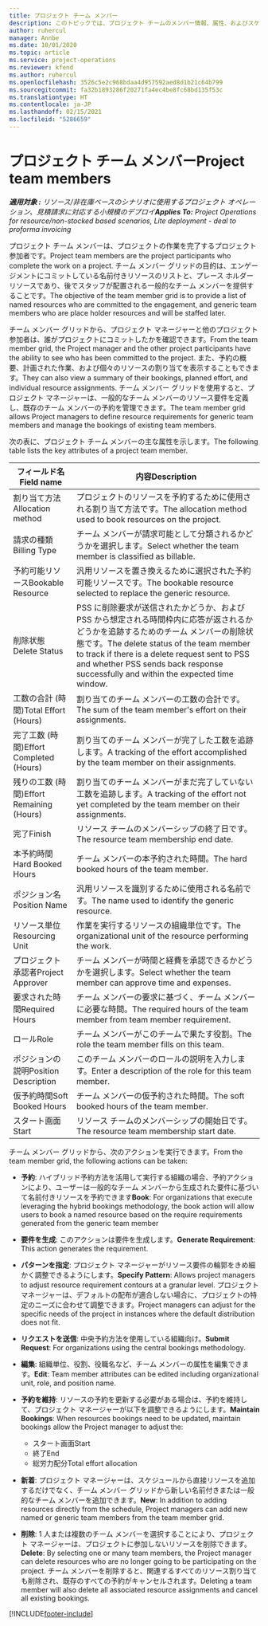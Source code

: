 ```yaml
---
title: プロジェクト チーム メンバー
description: このトピックでは、プロジェクト チームのメンバー情報、属性、およびスケジュールを操作する方法に関する情報を提供します。
author: ruhercul
manager: Annbe
ms.date: 10/01/2020
ms.topic: article
ms.service: project-operations
ms.reviewer: kfend
ms.author: ruhercul
ms.openlocfilehash: 3526c5e2c968bdaa4d957592aed8d1b21c64b799
ms.sourcegitcommit: fa32b1893286f20271fa4ec4be8fc68bd135f53c
ms.translationtype: HT
ms.contentlocale: ja-JP
ms.lasthandoff: 02/15/2021
ms.locfileid: "5286659"
---
```

# <a name="project-team-members"></a><span data-ttu-id="dbc57-103">プロジェクト チーム メンバー</span><span class="sxs-lookup"><span data-stu-id="dbc57-103">Project team members</span></span>

<span data-ttu-id="dbc57-104">_**適用対象 :** リソース/非在庫ベースのシナリオに使用するプロジェクト オペレーション、見積請求に対応する小規模のデプロイ_</span><span class="sxs-lookup"><span data-stu-id="dbc57-104">_**Applies To:** Project Operations for resource/non-stocked based scenarios, Lite deployment - deal to proforma invoicing_</span></span>

<span data-ttu-id="dbc57-105">プロジェクト チーム メンバーは、プロジェクトの作業を完了するプロジェクト参加者です。</span><span class="sxs-lookup"><span data-stu-id="dbc57-105">Project team members are the project participants who complete the work on a project.</span></span> <span data-ttu-id="dbc57-106">チーム メンバー グリッドの目的は、エンゲージメントにコミットしている名前付きリソースのリストと、プレース ホルダー リソースであり、後でスタッフが配置される一般的なチーム メンバーを提供することです。</span><span class="sxs-lookup"><span data-stu-id="dbc57-106">The objective of the team member grid is to provide a list of named resources who are committed to the engagement, and generic team members who are place holder resources and will be staffed later.</span></span>

<span data-ttu-id="dbc57-107">チーム メンバー グリッドから、プロジェクト マネージャーと他のプロジェクト参加者は、誰がプロジェクトにコミットしたかを確認できます。</span><span class="sxs-lookup"><span data-stu-id="dbc57-107">From the team member grid, the Project manager and the other project participants have the ability to see who has been committed to the project.</span></span> <span data-ttu-id="dbc57-108">また、予約の概要、計画された作業、および個々のリソースの割り当てを表示することもできます。</span><span class="sxs-lookup"><span data-stu-id="dbc57-108">They can also view a summary of their bookings, planned effort, and individual resource assignments.</span></span> <span data-ttu-id="dbc57-109">チーム メンバー グリッドを使用すると、プロジェクト マネージャーは、一般的なチーム メンバーのリソース要件を定義し、既存のチーム メンバーの予約を管理できます。</span><span class="sxs-lookup"><span data-stu-id="dbc57-109">The team member grid allows Project managers to define resource requirements for generic team members and manage the bookings of existing team members.</span></span>

<span data-ttu-id="dbc57-110">次の表に、プロジェクト チーム メンバーの主な属性を示します。</span><span class="sxs-lookup"><span data-stu-id="dbc57-110">The following table lists the key attributes of a project team member.</span></span>

| <span data-ttu-id="dbc57-111">フィールド名</span><span class="sxs-lookup"><span data-stu-id="dbc57-111">Field name</span></span>          | <span data-ttu-id="dbc57-112">内容</span><span class="sxs-lookup"><span data-stu-id="dbc57-112">Description</span></span>                                                                                                                                                                  |
|--------------------------|-----------------------------------------------------------------------------------------------------------------------------------------------------------------------------------|
| <span data-ttu-id="dbc57-113">割り当て方法</span><span class="sxs-lookup"><span data-stu-id="dbc57-113">Allocation method</span></span>        | <span data-ttu-id="dbc57-114">プロジェクトのリソースを予約するために使用される割り当て方法です。</span><span class="sxs-lookup"><span data-stu-id="dbc57-114">The allocation method used to book resources on the project.</span></span>                                                                         |
| <span data-ttu-id="dbc57-115">請求の種類</span><span class="sxs-lookup"><span data-stu-id="dbc57-115">Billing Type</span></span>             | <span data-ttu-id="dbc57-116">チーム メンバーが請求可能として分類されるかどうかを選択します。</span><span class="sxs-lookup"><span data-stu-id="dbc57-116">Select whether the team member is classified as billable.</span></span>                                                                                                                                       |
| <span data-ttu-id="dbc57-117">予約可能リソース</span><span class="sxs-lookup"><span data-stu-id="dbc57-117">Bookable Resource</span></span>        | <span data-ttu-id="dbc57-118">汎用リソースを置き換えるために選択された予約可能リソースです。</span><span class="sxs-lookup"><span data-stu-id="dbc57-118">The bookable resource selected to replace the generic resource.</span></span>                                                                                                                   |
| <span data-ttu-id="dbc57-119">削除状態</span><span class="sxs-lookup"><span data-stu-id="dbc57-119">Delete Status</span></span>            | <span data-ttu-id="dbc57-120">PSS に削除要求が送信されたかどうか、および PSS から想定される時間枠内に応答が返されるかどうかを追跡するためのチーム メンバーの削除状態です。</span><span class="sxs-lookup"><span data-stu-id="dbc57-120">The delete status of the team member to track if there is a delete request sent to PSS and whether PSS sends back response successfully and within the expected time window.</span></span> |
| <span data-ttu-id="dbc57-121">工数の合計 (時間)</span><span class="sxs-lookup"><span data-stu-id="dbc57-121">Total Effort (Hours)</span></span>     | <span data-ttu-id="dbc57-122">割り当てのチーム メンバーの工数の合計です。</span><span class="sxs-lookup"><span data-stu-id="dbc57-122">The sum of the team member's effort on their assignments.</span></span>                                                                                                                         |
| <span data-ttu-id="dbc57-123">完了工数 (時間)</span><span class="sxs-lookup"><span data-stu-id="dbc57-123">Effort Completed (Hours)</span></span> | <span data-ttu-id="dbc57-124">割り当てのチーム メンバーが完了した工数を追跡します。</span><span class="sxs-lookup"><span data-stu-id="dbc57-124">A tracking of the effort accomplished by the team member on their assignments.</span></span>                                                                                           |
| <span data-ttu-id="dbc57-125">残りの工数 (時間)</span><span class="sxs-lookup"><span data-stu-id="dbc57-125">Effort Remaining (Hours)</span></span> | <span data-ttu-id="dbc57-126">割り当てのチーム メンバーがまだ完了していない工数を追跡します。</span><span class="sxs-lookup"><span data-stu-id="dbc57-126">A tracking of the effort not yet completed by the team member on their assignments.</span></span>                                                                                    |
| <span data-ttu-id="dbc57-127">完了</span><span class="sxs-lookup"><span data-stu-id="dbc57-127">Finish</span></span>                   | <span data-ttu-id="dbc57-128">リソース チームのメンバーシップの終了日です。</span><span class="sxs-lookup"><span data-stu-id="dbc57-128">The resource team membership end date.</span></span>                                                                                                                                            |
| <span data-ttu-id="dbc57-129">本予約時間</span><span class="sxs-lookup"><span data-stu-id="dbc57-129">Hard Booked Hours</span></span>        | <span data-ttu-id="dbc57-130">チーム メンバーの本予約された時間。</span><span class="sxs-lookup"><span data-stu-id="dbc57-130">The hard booked hours of the team member.</span></span>                                                                                                                                                                |
| <span data-ttu-id="dbc57-131">ポジション名</span><span class="sxs-lookup"><span data-stu-id="dbc57-131">Position Name</span></span>            | <span data-ttu-id="dbc57-132">汎用リソースを識別するために使用される名前です。</span><span class="sxs-lookup"><span data-stu-id="dbc57-132">The name used to identify the generic resource.</span></span>                                                                                                                                   |
| <span data-ttu-id="dbc57-133">リソース単位</span><span class="sxs-lookup"><span data-stu-id="dbc57-133">Resourcing Unit</span></span>          | <span data-ttu-id="dbc57-134">作業を実行するリソースの組織単位です。</span><span class="sxs-lookup"><span data-stu-id="dbc57-134">The organizational unit of the resource performing the work.</span></span>                                                                                                                      |
| <span data-ttu-id="dbc57-135">プロジェクト承認者</span><span class="sxs-lookup"><span data-stu-id="dbc57-135">Project Approver</span></span>         | <span data-ttu-id="dbc57-136">チーム メンバーが時間と経費を承認できるかどうかを選択します。</span><span class="sxs-lookup"><span data-stu-id="dbc57-136">Select whether the team member can approve time and expenses.</span></span>                                                                                                                     |
| <span data-ttu-id="dbc57-137">要求された時間</span><span class="sxs-lookup"><span data-stu-id="dbc57-137">Required Hours</span></span>           | <span data-ttu-id="dbc57-138">チーム メンバーの要求に基づく、チーム メンバーに必要な時間。</span><span class="sxs-lookup"><span data-stu-id="dbc57-138">The required hours of the team member from team member requirement.</span></span>                                                                                                                       |
| <span data-ttu-id="dbc57-139">ロール</span><span class="sxs-lookup"><span data-stu-id="dbc57-139">Role</span></span>                     | <span data-ttu-id="dbc57-140">チーム メンバーがこのチームで果たす役割。</span><span class="sxs-lookup"><span data-stu-id="dbc57-140">The role the team member fills on this team.</span></span>                                                                                                                                |
| <span data-ttu-id="dbc57-141">ポジションの説明</span><span class="sxs-lookup"><span data-stu-id="dbc57-141">Position Description</span></span>     | <span data-ttu-id="dbc57-142">このチーム メンバーのロールの説明を入力します。</span><span class="sxs-lookup"><span data-stu-id="dbc57-142">Enter a description of the role for this team member.</span></span>                                                                                                                             |
| <span data-ttu-id="dbc57-143">仮予約時間</span><span class="sxs-lookup"><span data-stu-id="dbc57-143">Soft Booked Hours</span></span>        | <span data-ttu-id="dbc57-144">チーム メンバーの仮予約された時間。</span><span class="sxs-lookup"><span data-stu-id="dbc57-144">The soft booked hours of the team member.</span></span>                                                                                                                                                                 |
| <span data-ttu-id="dbc57-145">スタート画面</span><span class="sxs-lookup"><span data-stu-id="dbc57-145">Start</span></span>                    | <span data-ttu-id="dbc57-146">リソース チームのメンバーシップの開始日です。</span><span class="sxs-lookup"><span data-stu-id="dbc57-146">The resource team membership start date.</span></span>                                                                                                                                          |

<span data-ttu-id="dbc57-147">チーム メンバー グリッドから、次のアクションを実行できます。</span><span class="sxs-lookup"><span data-stu-id="dbc57-147">From the team member grid, the following actions can be taken:</span></span>

- <span data-ttu-id="dbc57-148">**予約**: ハイブリッド予約方法を活用して実行する組織の場合、予約アクションにより、ユーザーは一般的なチーム メンバーから生成された要件に基づいて名前付きリソースを予約できます</span><span class="sxs-lookup"><span data-stu-id="dbc57-148">**Book**: For organizations that execute leveraging the hybrid bookings methodology, the book action will allow users to book a named resource based on the require requirements generated from the generic team member</span></span>
- <span data-ttu-id="dbc57-149">**要件を生成**: このアクションは要件を生成します。</span><span class="sxs-lookup"><span data-stu-id="dbc57-149">**Generate Requirement**: This action generates the requirement.</span></span>
- <span data-ttu-id="dbc57-150">**パターンを指定**: プロジェクト マネージャーがリソース要件の輪郭をきめ細かく調整できるようにします。</span><span class="sxs-lookup"><span data-stu-id="dbc57-150">**Specify Pattern**: Allows project managers to adjust resource requirement contours at a granular level.</span></span> <span data-ttu-id="dbc57-151">プロジェクト マネージャーは、デフォルトの配布が適合しない場合に、プロジェクトの特定のニーズに合わせて調整できます。</span><span class="sxs-lookup"><span data-stu-id="dbc57-151">Project managers can adjust for the specific needs of the project in instances where the default distribution does not fit.</span></span>
- <span data-ttu-id="dbc57-152">**リクエストを送信**: 中央予約方法を使用している組織向け。</span><span class="sxs-lookup"><span data-stu-id="dbc57-152">**Submit Request**: For organizations using the central bookings methodology.</span></span>
- <span data-ttu-id="dbc57-153">**編集**: 組織単位、役割、役職名など、チーム メンバーの属性を編集できます。</span><span class="sxs-lookup"><span data-stu-id="dbc57-153">**Edit**: Team member attributes can be edited including organizational unit, role, and position name.</span></span>
- <span data-ttu-id="dbc57-154">**予約を維持**: リソースの予約を更新する必要がある場合は、予約を維持して、プロジェクト マネージャーが以下を調整できるようにします。</span><span class="sxs-lookup"><span data-stu-id="dbc57-154">**Maintain Bookings**: When resources bookings need to be updated, maintain bookings allow the Project manager to adjust the:</span></span>

    - <span data-ttu-id="dbc57-155">スタート画面</span><span class="sxs-lookup"><span data-stu-id="dbc57-155">Start</span></span>
    - <span data-ttu-id="dbc57-156">終了</span><span class="sxs-lookup"><span data-stu-id="dbc57-156">End</span></span>
    - <span data-ttu-id="dbc57-157">総労力配分</span><span class="sxs-lookup"><span data-stu-id="dbc57-157">Total effort allocation</span></span>

- <span data-ttu-id="dbc57-158">**新着**: プロジェクト マネージャーは、スケジュールから直接リソースを追加するだけでなく、チーム メンバー グリッドから新しい名前付きまたは一般的なチーム メンバーを追加できます。</span><span class="sxs-lookup"><span data-stu-id="dbc57-158">**New**: In addition to adding resources directly from the schedule, Project managers can add new named or generic team members from the team member grid.</span></span>
- <span data-ttu-id="dbc57-159">**削除**: 1 人または複数のチーム メンバーを選択することにより、プロジェクト マネージャーは、プロジェクトに参加しないリソースを削除できます。</span><span class="sxs-lookup"><span data-stu-id="dbc57-159">**Delete**: By selecting one or many team members, the Project manager can delete resources who are no longer going to be participating on the project.</span></span> <span data-ttu-id="dbc57-160">チーム メンバーを削除すると、関連するすべてのリソース割り当ても削除され、既存のすべての予約がキャンセルされます。</span><span class="sxs-lookup"><span data-stu-id="dbc57-160">Deleting a team member will also delete all associated resource assignments and  cancel all existing bookings.</span></span>


[!INCLUDE[footer-include](../includes/footer-banner.md)]